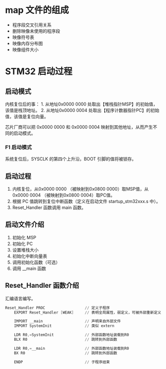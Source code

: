 # map 文件的组成

- 程序段交叉引用关系
- 删除映像未使用的程序段
- 映像符号表
- 映像内存分布图
- 映像组件大小

# STM32 启动过程

## 启动模式

内核复位后的事：
    1. 从地址0x0000 0000 处取出【堆栈指针MSP】的初始值，该值是栈顶地址。
    2. 从地址0x0000 0004 处取出【程序计数器指针PC】的初始值，该值是复位向量。

芯片厂商可以把 0x0000 0000 和 0x0000 0004 映射到其他地址，从而产生不同的启动模式。

### F1 启动模式

系统复位后，SYSCLK 的第四个上升沿，BOOT 引脚的值将被锁存。

## 启动过程

1. 内核复位，从0x0000 0000 （被映射到0x0800 0000）取MSP值，从 0x0000 0004 （被映射到0x0800 0004）取PC值。
2. 根据 PC 值跳转到复位中断函数（定义在启动文件 startup_stm32xxx.s 中）。
3. Reset_Handler 函数调用 main 函数。

## 启动文件介绍

1. 初始化 MSP
2. 初始化 PC
3. 设置堆栈大小
4. 初始化中断向量表
5. 调用初始化函数（可选）
6. 调用 __main 函数

## Reset_Handler 函数介绍

汇编语言编写。

``` asm
Reset_Handler PROC                  // 定义子程序
    EXPORT Reset_Handler [WEAK]     // 表明全局属性，弱定义，可被外部重新定义

    IMPORT __main                   // 声明来自外部文件
    IMPORT SystemInit               // 类似 extern

    LDR R0,=SystemInit              // 外部函数地址装载到R0
    BLX R0                          // 跳转到外部函数

    LDR R0,=__main                  // 外部函数地址装载到R0
    BX R0                           // 跳转到外部函数

    ENDP                            // 子程序结束
```